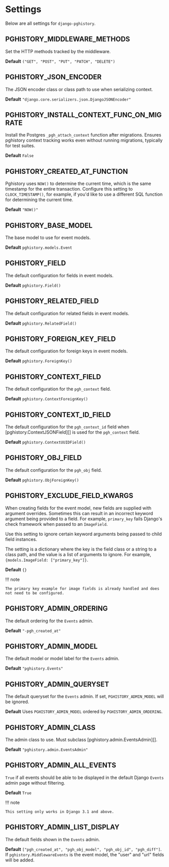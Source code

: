 # Settings

Below are all settings for `django-pghistory`.

## PGHISTORY_MIDDLEWARE_METHODS

Set the HTTP methods tracked by the middleware.

**Default** `("GET", "POST", "PUT", "PATCH", "DELETE")`

## PGHISTORY_JSON_ENCODER

The JSON encoder class or class path to use when serializing context.

**Default** `"django.core.serializers.json.DjangoJSONEncoder"`

## PGHISTORY_INSTALL_CONTEXT_FUNC_ON_MIGRATE

Install the Postgres `_pgh_attach_context` function after migrations. Ensures pghistory context tracking works even without running migrations, typically for test suites.

**Default** `False`

## PGHISTORY_CREATED_AT_FUNCTION

Pghistory uses `NOW()` to determine the current time, which is the same timestamp for the entire transaction. Configure this setting to `CLOCK_TIMESTAMP()`, for example, if you'd like to use a different SQL function for determining the current time.

**Default** `"NOW()"`

## PGHISTORY_BASE_MODEL

The base model to use for event models.

**Default** `pghistory.models.Event`

## PGHISTORY_FIELD

The default configuration for fields in event models.

**Default** `pghistory.Field()`

## PGHISTORY_RELATED_FIELD

The default configuration for related fields in event models.

**Default** `pghistory.RelatedField()`

## PGHISTORY_FOREIGN_KEY_FIELD

The default configuration for foreign keys in event models.

**Default** `pghistory.ForeignKey()`

## PGHISTORY_CONTEXT_FIELD

The default configuration for the `pgh_context` field.

**Default** `pghistory.ContextForeignKey()`

## PGHISTORY_CONTEXT_ID_FIELD

The default configuration for the `pgh_context_id` field when [pghistory.ContextJSONField][] is used for the `pgh_context` field.

**Default** `pghistory.ContextUUIDField()`

## PGHISTORY_OBJ_FIELD

The default configuration for the `pgh_obj` field.

**Default** `pghistory.ObjForeignKey()`

<a id="exclude_field_kwargs"></a>
## PGHISTORY_EXCLUDE_FIELD_KWARGS

When creating fields for the event model, new fields are supplied with argument overrides. Sometimes this can result in an incorrect keyword argument being provided to a field. For example, `primary_key` fails Django's check framework when passed to an `ImageField`.

Use this setting to ignore certain keyword arguments being passed to child field instances.

The setting is a dictionary where the key is the field class or a string to a class path, and the value is a list of arguments to ignore. For example, `{models.ImageField: ["primary_key"]}`.

**Default** `{}`

!!! note

    The primary key example for image fields is already handled and does not need to be configured.

## PGHISTORY_ADMIN_ORDERING

The default ordering for the `Events` admin.

**Default** `"-pgh_created_at"`

## PGHISTORY_ADMIN_MODEL

The default model or model label for the `Events` admin.

**Default** `"pghistory.Events"`

## PGHISTORY_ADMIN_QUERYSET

The default queryset for the `Events` admin. If set, `PGHISTORY_ADMIN_MODEL` will be ignored.

**Default** Uses `PGHISTORY_ADMIN_MODEL` ordered by `PGHISTORY_ADMIN_ORDERING`.

## PGHISTORY_ADMIN_CLASS

The admin class to use. Must subclass [pghistory.admin.EventsAdmin][].

**Default** `"pghistory.admin.EventsAdmin"`

## PGHISTORY_ADMIN_ALL_EVENTS

`True` if all events should be able to be displayed in the default Django `Events` admin page without filtering.

**Default** `True`

!!! note

    This setting only works in Django 3.1 and above.

## PGHISTORY_ADMIN_LIST_DISPLAY

The default fields shown in the `Events` admin.

**Default** `["pgh_created_at", "pgh_obj_model", "pgh_obj_id", "pgh_diff"]`. If `pghistory.MiddlewareEvents` is the event model, the "user" and "url" fields will be added.
